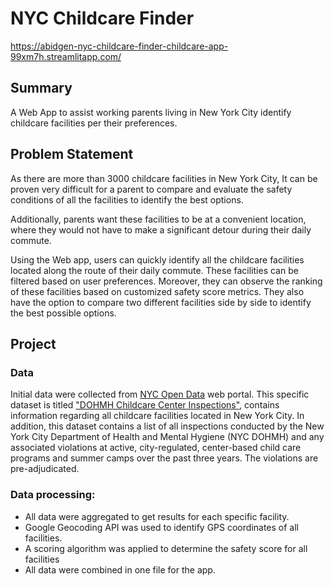 # NYC Childcare Finder
https://abidgen-nyc-childcare-finder-childcare-app-99xm7h.streamlitapp.com/

## Summary
A Web App to assist working parents living in New York City identify childcare facilities per their preferences. 

## Problem Statement
As there are more than 3000 childcare facilities in New York City, It can be proven very difficult for a parent to compare and evaluate the safety conditions of all the facilities to identify the best options. 

Additionally, parents want these facilities to be at a convenient location, where they would not have to make a significant detour during their daily commute. 

Using the Web app, users can quickly identify all the childcare facilities located along the route of their daily commute. These facilities can be filtered based on user preferences. Moreover, they can observe the ranking of these facilities based on customized safety score metrics. They also have the option to compare two different facilities side by side to identify the best possible options.    

## Project
### Data
Initial data were collected from [NYC Open Data](https://opendata.cityofnewyork.us/ ) web portal. This specific dataset is titled ["DOHMH Childcare Center Inspections"](https://data.cityofnewyork.us/Health/DOHMH-Childcare-Center-Inspections/dsg6-ifza ), contains information regarding all childcare facilities located in New York City. In addition, this dataset contains a list of all inspections conducted by the New York City Department of Health and Mental Hygiene (NYC DOHMH) and any associated violations at active, city-regulated, center-based child care programs and summer camps over the past three years. The violations are pre-adjudicated.

### Data processing:
*	All data were aggregated to get results for each specific facility.
*	Google Geocoding API was used to identify GPS coordinates of all facilities. 
*	A scoring algorithm was applied to determine the safety score for all facilities
*	All data were combined in one file for the app.

